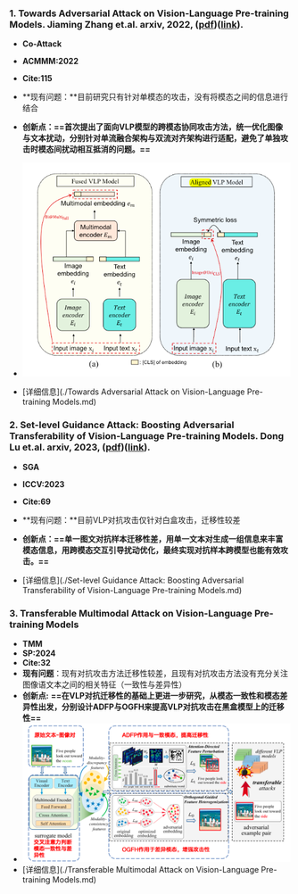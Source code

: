 ### **1. Towards Adversarial Attack on Vision-Language Pre-training Models**. Jiaming Zhang et.al. **arxiv**, **2022**, ([pdf](assets/pdfs/Towards_Adversarial_Attack_on_Vision-Language_Pre-training_Models.pdf))([link](http://arxiv.org/abs/2206.09391v2)).

- **Co-Attack**
- **ACMMM:2022**
- **Cite:115**

- **现有问题：**目前研究只有针对单模态的攻击，没有将模态之间的信息进行结合

- **创新点：==首次提出了面向VLP模型的跨模态协同攻击方法，统一优化图像与文本扰动，分别针对单流融合架构与双流对齐架构进行适配，避免了单独攻击时模态间扰动相互抵消的问题。==**
- ![image-20250514113810762](assets/pics/review/image-20250514113810762.png)
- [详细信息](./Towards Adversarial Attack on Vision-Language Pre-training Models.md)

### **2. Set-level Guidance Attack: Boosting Adversarial Transferability of Vision-Language Pre-training Models**. Dong Lu et.al. **arxiv**, **2023**, ([pdf](assets/pdfs/Set-level_Guidance_Attack:_Boosting_Adversarial_Transferability_of__Vision-Language_Pre-training_Models.pdf))([link](http://arxiv.org/abs/2307.14061v1)).
- **SGA**

- **ICCV:2023**

- **Cite:69**

- **现有问题：**目前VLP对抗攻击仅针对白盒攻击，迁移性较差

- **创新点：==单一图文对抗样本迁移性差，用单一文本对生成一组信息来丰富模态信息，用跨模态交互引导扰动优化，最终实现对抗样本跨模型也能有效攻击。==**

- [详细信息](./Set-level Guidance Attack: Boosting Adversarial Transferability of Vision-Language Pre-training Models.md)

### **3. Transferable Multimodal Attack on Vision-Language Pre-training Models**

- **TMM**
- **SP:2024**
- **Cite:32**
- **现有问题**：现有对抗攻击方法迁移性较差，且现有对抗攻击方法没有充分关注图像语文本之间的相关特征（一致性与差异性）
- **创新点:** **==在VLP对抗迁移性的基础上更进一步研究，从模态一致性和模态差异性出发，分别设计ADFP与OGFH来提高VLP对抗攻击在黑盒模型上的迁移性==**
- ![image-20250515170018414](assets/pics/review/image-20250515170018414.png)
- [详细信息](./Transferable Multimodal Attack on Vision-Language Pre-training Models.md)

